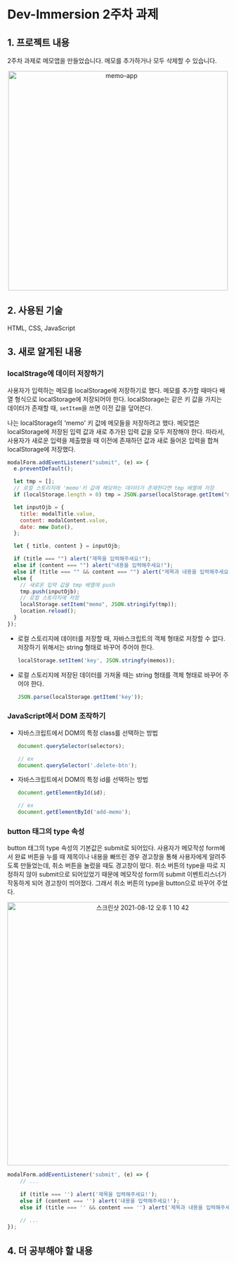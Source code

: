 # Dev-Immersion 2주차 과제

## 1. 프로젝트 내용
2주차 과제로 메모앱을 만들었습니다. 메모를 추가하거나 모두 삭제할 수 있습니다.

<p align="center"><img alt='memo-app' src='https://user-images.githubusercontent.com/55270881/129132529-634bd147-4b10-4c54-8248-f9a28546165e.gif' width='500px' /></p>

## 2. 사용된 기술

HTML, CSS, JavaScript

## 3. 새로 알게된 내용

### localStrage에 데이터 저장하기

사용자가 입력하는 메모를 localStorage에 저장하기로 했다. 메모를 추가할 때마다 배열 형식으로 localStorage에 저장되어야 한다. localStorage는 같은 키 값을 가지는 데이터가 존재할 때, `setItem`을 쓰면 이전 값을 덮어쓴다.

나는 localStorage의 'memo' 키 값에 메모들을 저장하려고 했다. 메모앱은 localStorage에 저장된 입력 값과 새로 추가된 입력 값을 모두 저장해야 한다. 따라서, 사용자가 새로운 입력을 제출했을 때 이전에 존재하던 값과 새로 들어온 입력을 합쳐 localStorage에 저장했다.

```javascript
modalForm.addEventListener("submit", (e) => {
  e.preventDefault();

  let tmp = [];
  // 로컬 스토리지에 'memo'키 값에 해당하는 데이터가 존재한다면 tmp 배열에 저장
  if (localStorage.length > 0) tmp = JSON.parse(localStorage.getItem("memo"));

  let inputOjb = {
    title: modalTitle.value,
    content: modalContent.value,
    date: new Date(),
  };

  let { title, content } = inputOjb;

  if (title === "") alert("제목을 입력해주세요!");
  else if (content === "") alert("내용을 입력해주세요!");
  else if (title === "" && content === "") alert("제목과 내용을 입력해주세요!");
  else {
    // 새로운 입력 값을 tmp 배열에 push
    tmp.push(inputOjb);
    // 로컬 스토리지에 저장
    localStorage.setItem("memo", JSON.stringify(tmp));
    location.reload();
  }
});
```

- 로컬 스토리지에 데이터를 저장할 때, 자바스크립트의 객체 형태로 저장할 수 없다. 저장하기 위해서는 string 형태로 바꾸어 주어야 한다.
  ```javascript
  localStorage.setItem('key', JSON.stringfy(memos));
  ```

- 로컬 스토리지에 저장된 데이터를 가져올 때는 string 형태를 객체 형태로 바꾸어 주어야 한다.
  ```javascript
  JSON.parse(localStorage.getItem('key'));
  ```

### JavaScript에서 DOM 조작하기
- 자바스크립트에서 DOM의 특정 class를 선택하는 방법
  ```javascript
  document.querySelector(selectors);
  
  // ex
  document.querySelector('.delete-btn');
  ```
- 자바스크립트에서 DOM의 특정 id를 선택하는 방법
  ```javascript
  document.getElementById(id);
  
  // ex
  document.getElementById('add-memo');
  ```

### button 태그의 type 속성
button 태그의 type 속성의 기본값은 submit로 되어있다. 사용자가 메모작성 form에서 완료 버튼을 누를 때 제목이나 내용을 빠뜨린 경우 경고창을 통해 사용자에게 알려주도록 만들었는데, 취소 버튼을 눌렀을 때도 경고창이 떴다. 취소 버튼의 type을 따로 지정하지 않아 submit으로 되어있었기 때문에 메모작성 form의 submit 이벤트리스너가 작동하게 되어 경고창이 띄어졌다. 그래서 취소 버튼의 type을 button으로 바꾸어 주었다.

<p align="center">
  <img width="600px" alt="스크린샷 2021-08-12 오후 1 10 42" src="https://user-images.githubusercontent.com/55270881/129137133-9ffdb202-980f-473b-881d-67643c9cc17e.png">
</p>

```javascript
modalForm.addEventListener('submit', (e) => {
    // ...
    
    if (title === '') alert('제목을 입력해주세요!');
    else if (content === '') alert('내용을 입력해주세요!');
    else if (title === '' && content === '') alert('제목과 내용을 입력해주세요!');
    
    // ...
});
```

## 4. 더 공부해야 할 내용
